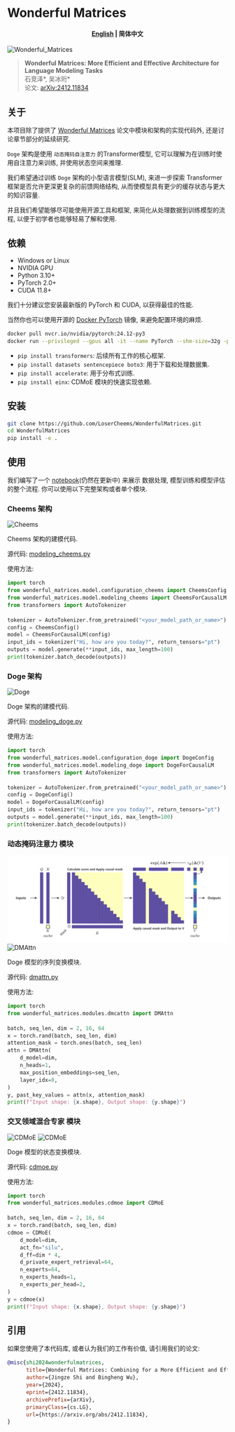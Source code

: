 <!-- coding=utf-8
Copyright 2024 Jingze Shi and Bingheng Wu. All rights reserved.

This code is based on the Wonderful Matrices paper implementation.

    https://arxiv.org/abs/2412.11834

Licensed under the Apache License, Version 2.0 (the "License");
you may not use this file except in compliance with the License.
You may obtain a copy of the License at

    http://www.apache.org/licenses/LICENSE-2.0

Unless required by applicable law or agreed to in writing, software
distributed under the License is distributed on an "AS IS" BASIS,
WITHOUT WARRANTIES OR CONDITIONS OF ANY KIND, either express or implied.
See the License for the specific language governing permissions and
limitations under the License. -->


# Wonderful Matrices

<h4 align="center">
<p>

[English](./README.md) | 简体中文

</p>
</h4>

![Wonderful_Matrices](./assets/wonderful_matrices.png)
> **Wonderful Matrices: More Efficient and Effective Architecture for Language Modeling Tasks**\
> 石竞泽*, 吴冰珩*\
> 论文: [arXiv:2412.11834](https://arxiv.org/abs/2412.11834)


## 关于

本项目除了提供了 [Wonderful Matrices](https://arxiv.org/abs/2412.11834) 论文中模块和架构的实现代码外, 还是讨论章节部分的延续研究.

`Doge` 架构是使用 `动态掩码自注意力` 的Transformer模型, 它可以理解为在训练时使用自注意力来训练, 并使用状态空间来推理.

我们希望通过训练 `Doge` 架构的小型语言模型(SLM), 来进一步探索 Transformer 框架是否允许更深更复杂的前馈网络结构, 从而使模型具有更少的缓存状态与更大的知识容量.

并且我们希望能够尽可能使用开源工具和框架, 来简化从处理数据到训练模型的流程, 以便于初学者也能够轻易了解和使用.


## 依赖

- Windows or Linux
- NVIDIA GPU
- Python 3.10+
- PyTorch 2.0+
- CUDA 11.8+

我们十分建议您安装最新版的 PyTorch 和 CUDA, 以获得最佳的性能.

当然你也可以使用开源的 [Docker PyTorch](https://catalog.ngc.nvidia.com/orgs/nvidia/containers/pytorch) 镜像, 来避免配置环境的麻烦.

```bash
docker pull nvcr.io/nvidia/pytorch:24.12-py3
docker run --privileged --gpus all -it --name PyTorch --shm-size=32g -p 8888:8888 -p 6006:6006 --ulimit memlock=-1 --ulimit stack=67108864 -v <你的代码路径>:/workspace -v <你的数据集路径>:/workspace/Doge/datasets nvcr.io/nvidia/pytorch:24.12-py3
```

- `pip install transformers`: 后续所有工作的核心框架.
- `pip install datasets sentencepiece boto3`: 用于下载和处理数据集.
- `pip install accelerate`: 用于分布式训练.
- `pip install einx`: CDMoE 模块的快速实现依赖.

## 安装

```bash
git clone https://github.com/LoserCheems/WonderfulMatrices.git
cd WonderfulMatrices
pip install -e .
```

## 使用

我们编写了一个 [notebook](./examples/notebook.ipynb)(仍然在更新中) 来展示 数据处理, 模型训练和模型评估的整个流程. 你可以使用以下完整架构或者单个模块.

### Cheems 架构

![Cheems](./assets/cheems_architecture.png)

Cheems 架构的建模代码.

源代码: [modeling_cheems.py](./src/wonderful_matrices/models/modeling_cheems.py)

使用方法:

```python
import torch
from wonderful_matrices.model.configuration_cheems import CheemsConfig
from wonderful_matrices.model.modeling_cheems import CheemsForCausalLM
from transformers import AutoTokenizer

tokenizer = AutoTokenizer.from_pretrained("<your_model_path_or_name>")
config = CheemsConfig()
model = CheemsForCausalLM(config)
input_ids = tokenizer("Hi, how are you today?", return_tensors="pt")
outputs = model.generate(**input_ids, max_length=100)
print(tokenizer.batch_decode(outputs))
```

### Doge 架构

![Doge](./assets/doge_architecture.png)

Doge 架构的建模代码.

源代码: [modeling_doge.py](./src/wonderful_matrices/models/modeling_doge.py)

使用方法:

```python
import torch
from wonderful_matrices.model.configuration_doge import DogeConfig
from wonderful_matrices.model.modeling_doge import DogeForCausalLM
from transformers import AutoTokenizer

tokenizer = AutoTokenizer.from_pretrained("<your_model_path_or_name>")
config = DogeConfig()
model = DogeForCausalLM(config)
input_ids = tokenizer("Hi, how are you today?", return_tensors="pt")
outputs = model.generate(**input_ids, max_length=100)
print(tokenizer.batch_decode(outputs))
```

### 动态掩码注意力 模块

![DMAttn](./assets/dmattn.png)
![DMAttn](./assets/mqar.png)

Doge 模型的序列变换模块.

源代码: [dmattn.py](./src/wonderful_matrices/modules/dmattn.py)

使用方法:

```python
import torch
from wonderful_matrices.modules.dmcattn import DMAttn

batch, seq_len, dim = 2, 16, 64
x = torch.rand(batch, seq_len, dim)
attention_mask = torch.ones(batch, seq_len)
attn = DMAttn(
    d_model=dim,
    n_heads=1,
    max_position_embeddings=seq_len,
    layer_idx=0,
)
y, past_key_values = attn(x, attention_mask)
print(f"Input shape: {x.shape}, Output shape: {y.shape}")
```

### 交叉领域混合专家 模块

![CDMoE](./assets/cdmoe.png)
![CDMoE](./assets/merm.png)

Doge 模型的状态变换模块.

源代码: [cdmoe.py](./src/wonderful_matrices/modules/cdmoe.py)

使用方法:

```python
import torch
from wonderful_matrices.modules.cdmoe import CDMoE

batch, seq_len, dim = 2, 16, 64
x = torch.rand(batch, seq_len, dim)
cdmoe = CDMoE(
    d_model=dim,
    act_fn="silu",
    d_ff=dim * 4,
    d_private_expert_retrieval=64,
    n_experts=64,
    n_experts_heads=1,
    n_experts_per_head=2,
)
y = cdmoe(x)
print(f"Input shape: {x.shape}, Output shape: {y.shape}")
```


## 引用

如果您使用了本代码库, 或者认为我们的工作有价值, 请引用我们的论文:

```bibtex
@misc{shi2024wonderfulmatrices,
      title={Wonderful Matrices: Combining for a More Efficient and Effective Foundation Model Architecture}, 
      author={Jingze Shi and Bingheng Wu},
      year={2024},
      eprint={2412.11834},
      archivePrefix={arXiv},
      primaryClass={cs.LG},
      url={https://arxiv.org/abs/2412.11834}, 
}
```

